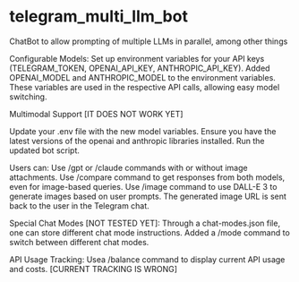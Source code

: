 # telegram_multi_llm_bot
ChatBot to allow prompting of multiple LLMs in parallel, among other things

Configurable Models:
Set up environment variables for your API keys (TELEGRAM_TOKEN, OPENAI_API_KEY, ANTHROPIC_API_KEY).
Added OPENAI_MODEL and ANTHROPIC_MODEL to the environment variables.
These variables are used in the respective API calls, allowing easy model switching.

Multimodal Support [IT DOES NOT WORK YET]

Update your .env file with the new model variables.
Ensure you have the latest versions of the openai and anthropic libraries installed.
Run the updated bot script.

Users can:
Use /gpt or /claude commands with or without image attachments.
Use /compare command to get responses from both models, even for image-based queries.
Use /image command to use DALL-E 3 to generate images based on user prompts.
The generated image URL is sent back to the user in the Telegram chat.

Special Chat Modes [NOT TESTED YET]:
Through a chat-modes.json file, one can store different chat mode instructions.
Added a /mode command to switch between different chat modes.

API Usage Tracking:
Usea /balance command to display current API usage and costs. [CURRENT TRACKING IS WRONG]
